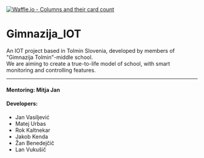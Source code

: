 [![Waffle.io - Columns and their card count](https://badge.waffle.io/LanVukusic/Gimnazija_IOT.png?columns=all)](https://waffle.io/LanVukusic/Gimnazija_IOT?utm_source=badge)
# Gimnazija_IOT
An IOT project based in Tolmin Slovenia, developed by members of "Gimnazija Tolmin"-middle school.  
We are aiming to create a true-to-life model of school, with smart monitoring and controlling features.  

*** 

#### Mentoring: Mitja Jan  

#### Developers:  

* Jan Vasiljević  
* Matej Urbas
* Rok Kaltnekar
* Jakob Kenda
* Žan Benedejčič
* Lan Vukušič
